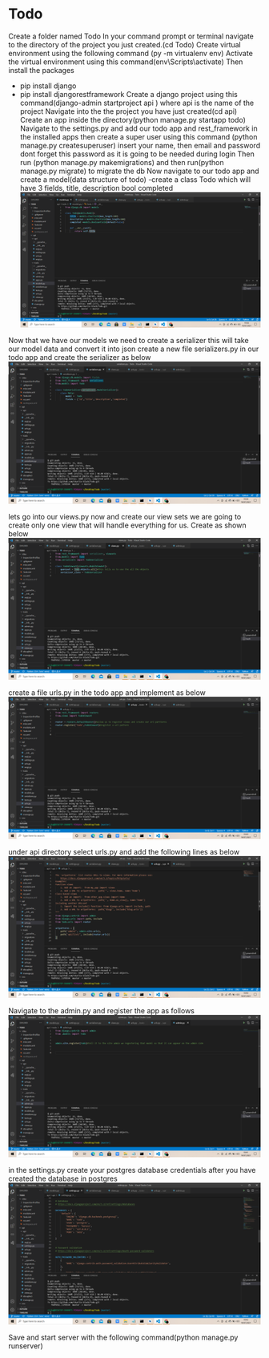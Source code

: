 # Todo
Create a folder named Todo
In your command prompt or terminal navigate to the directory of the project you just created.(cd Todo)
Create virtual environment using the following command (py -m virtualenv env)
Activate the virtual environment using this command(env\Scripts\activate)
Then install the packages 
 - pip install django
 - pip install djangorestframework
Create a django project using this command(django-admin startproject api ) where api is the name of the project
Navigate into the the project you have just created(cd api)
Create an app inside the directory(python manage.py startapp todo)
Navigate to the settings.py and add our todo app and rest_framework in the installed apps
then create a super user using this command (python manage.py createsuperuser) insert your name, then email and password dont forget this password as it is going to be needed during login
Then run (python manage.py makemigrations) and then run(python manage.py migrate) to migrate the db
Now navigate to our todo app and create a model(data structure of todo)
   -create a class Todo which will have 3 fields, title, description bool completed
   ![](models.png)

Now that we have our models we need to create a serializer this will take our model data and convert it into json
create a new file serializers.py in our todo app and create the serializer as below
![](serializer.png)

lets go into our views.py now and create our view sets we are going to create only one view that will handle everything for us. Create as shown below
![](views.png)

create a file urls.py in the todo app and implement as below
![](urls(todo).png)

under api directory select urls.py and add the following lines as below
![](urls(api).png)

Navigate to the admin.py and register the app as follows
![](admin.png)

in the settings.py create your postgres database credentials after you have created the database in postgres
![](settings.png)

Save and start server with the following command(python manage.py runserver)



